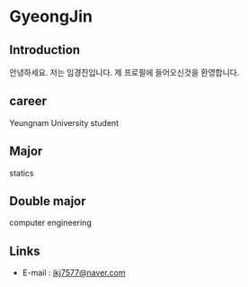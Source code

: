 # GyeongJin
## Introduction
안녕하세요. 저는 임경진입니다.
제 프로필에 들어오신것을 환영합니다.

## career
Yeungnam University student

## Major
statics

## Double major
computer engineering

## Links
- E-mail : ikj7577@naver.com
